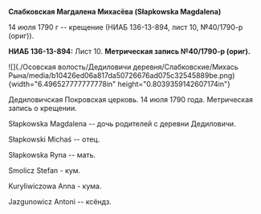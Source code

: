**Слабковская Магдалена Михасёва (Słapkowska Magdalena)**

14 июля 1790 г -- крещение (НИАБ 136-13-894, лист 10, №40/1790-р
(ориг)).

**НИАБ 136-13-894:** Лист 10. **Метрическая запись №40/1790-р (ориг).**

![](./Осовская волость/Дедиловичи деревня/Слабковские/Михась Рына/media/b10426ed06a817da50726676ad075c32545889be.png){width="6.496527777777778in"
height="0.8039359142607174in"}

Дедиловичская Покровская церковь. 14 июля 1790 года. Метрическая запись
о крещении.

Słapkowska Magdalena -- дочь родителей с деревни Дедиловичи.

Słapkowski Michaś -- отец.

Słapkowska Ryna -- мать.

Smolicz Stefan - кум.

Kuryliwiczowa Anna - кума.

Jazgunowicz Antoni -- ксёндз.
